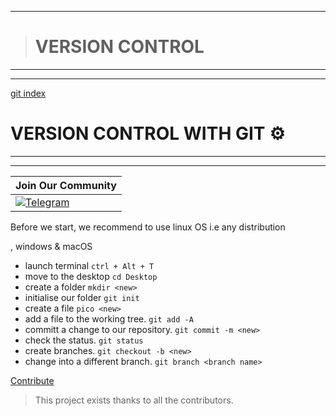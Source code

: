 
---
> # VERSION CONTROL 
---
---

[git index](https://kisumu-poly-tech-hub.github.io/collaboration-tools/)

# VERSION CONTROL WITH GIT :gear:
---
---

| Join Our Community
|---|
|  [![Telegram](https://telegram.org/img/t_logo.png)](https://t.me/joinchat/Fkwt1xJoduMWrku8r-JtqA)


<p> Before we start, we recommend to use   linux OS       
  i.e any distribution </p> , windows & macOS


*  launch terminal ``` ctrl + Alt + T ```
*  move to the desktop  ```cd Desktop ```
*  create a folder ```mkdir <new>```
*  initialise our folder  ```git init```
*  create a file  ```pico <new>```
*  add a file to the working tree. ```git add -A```
*  committ a change to our repository. ```git commit -m <new>```
*  check the status. ```git status```
*  create branches. ```git checkout -b <new>```
*  change into a different branch.  ```git branch <branch name>```




[Contribute](https://kisumu-poly-tech-hub.github.io/collaboration-tools/ "tech-hub.io")



> This project exists thanks to all the contributors.


  
